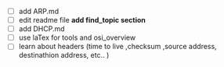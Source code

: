 - [ ] add ARP.md 
- [ ] edit readme file **add find_topic section**
- [ ] add DHCP.md
- [ ] use laTex for tools and osi_overview
- [ ] learn about headers (time to live ,checksum ,source address, destinathion address, etc.. )